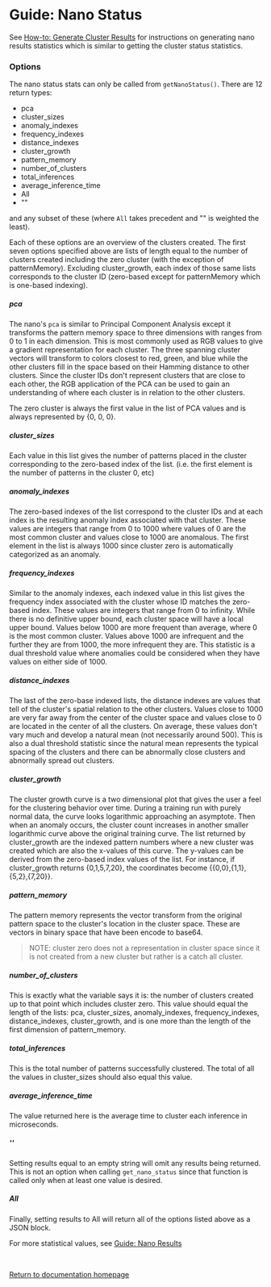 # Guide: Nano Status

See [How-to: Generate Cluster Results](https://gitlab.boonlogic.com/development/tools/boonnanopyapi/blob/master/docs/How_To_Generate_Cluster_Results.md) for instructions on generating nano results statistics which is similar to getting the cluster status statistics.

### Options
The nano status stats can only be called from `getNanoStatus()`. There are 12 return types:
- pca
- cluster_sizes
- anomaly_indexes
- frequency_indexes
- distance_indexes
- cluster_growth
- pattern_memory
- number_of_clusters
- total_inferences
- average_inference_time
- All
- ""

and any subset of these (where `All` takes precedent and "" is weighted the least).

Each of these options are an overview of the clusters created. The first seven options specified above are lists of length equal to the number of clusters created including the zero cluster (with the exception of patternMemory). Excluding cluster_growth, each index of those same lists corresponds to the cluster ID (zero-based except for patternMemory which is one-based indexing).

##### pca
The nano's `pca` is similar to Principal Component Analysis except it transforms the pattern memory space to three dimensions with ranges from 0 to 1 in each dimension. This is most commonly used as RGB values to give a gradient representation for each cluster. The three spanning cluster vectors will transform to colors closest to red, green, and blue while the other clusters fill in the space based on their Hamming distance to other clusters. Since the cluster IDs don't represent clusters that are close to each other, the RGB application of the PCA can be used to gain an understanding of where each cluster is in relation to the other clusters.

The zero cluster is always the first value in the list of PCA values and is always represented by {0, 0, 0}.

##### cluster_sizes
Each value in this list gives the number of patterns placed in the cluster corresponding to the zero-based index of the list. (i.e. the first element is the number of patterns in the cluster 0, etc)

##### anomaly_indexes
The zero-based indexes of the list correspond to the cluster IDs and at each index is the resulting anomaly index associated with that cluster. These values are integers that range from 0 to 1000 where values of 0 are the most common cluster and values close to 1000 are anomalous. The first element in the list is always 1000 since cluster zero is automatically categorized as an anomaly.

##### frequency_indexes
Similar to the anomaly indexes, each indexed value in this list gives the frequency index associated with the cluster whose ID matches the zero-based index. These values are integers that range from 0 to infinity. While there is no definitive upper bound, each cluster space will have a local upper bound. Values below 1000 are more frequent than average, where 0 is the most common cluster. Values above 1000 are infrequent and the further they are from 1000, the more infrequent they are. This statistic is a dual threshold value where anomalies could be considered when they have values on either side of 1000.

##### distance_indexes
The last of the zero-base indexed lists, the distance indexes are values that tell of the cluster's spatial relation to the other clusters. Values close to 1000 are very far away from the center of the cluster space and values close to 0 are located in the center of all the clusters. On average, these values don't vary much and develop a natural mean (not necessarily around 500). This is also a dual threshold statistic since the natural mean represents the typical spacing of the clusters and there can be abnormally close clusters and abnormally spread out clusters.

##### cluster_growth
The cluster growth curve is a two dimensional plot that gives the user a feel for the clustering behavior over time. During a training run with purely normal data, the curve looks logarithmic approaching an asymptote. Then when an anomaly occurs, the cluster count increases in another smaller logarithmic curve above the original training curve. The list returned by cluster_growth are the indexed pattern numbers where a new cluster was created which are also the x-values of this curve. The y-values can be derived from the zero-based index values of the list. For instance, if cluster_growth returns {0,1,5,7,20}, the coordinates become {{0,0},{1,1},{5,2},{7,20}}.

##### pattern_memory
The pattern memory represents the vector transform from the original pattern space to the cluster's location in the cluster space. These are vectors in binary space that have been encode to base64.
>NOTE: cluster zero does not a representation in cluster space since it is not created from a new cluster but rather is a catch all cluster.

##### number_of_clusters
This is exactly what the variable says it is: the number of clusters created up to that point which includes cluster zero. This value should equal the length of the lists: pca, cluster_sizes, anomaly_indexes, frequency_indexes, distance_indexes, cluster_growth, and is one more than the length of the first dimension of pattern_memory.

##### total_inferences
This is the total number of patterns successfully clustered. The total of all the values in cluster_sizes should also equal this value.

##### average_inference_time
The value returned here is the average time to cluster each inference in microseconds.

##### ''
Setting results equal to an empty string will omit any results being returned. This is not an option when calling `get_nano_status` since that function is called only when at least one value is desired.

##### All
Finally, setting results to All will return all of the options listed above as a JSON block.

For more statistical values, see [Guide: Nano Results](https://gitlab.boonlogic.com/development/tools/boonnanopyapi/blob/master/docs/Guide_Nano_Results.md)

<br/>

[Return to documentation homepage](../Docs_Landing_Page.md)
